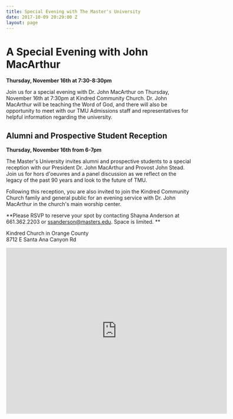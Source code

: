 ```yaml
---
title: Special Evening with The Master's University
date: 2017-10-09 20:29:00 Z
layout: page
---
```


# A Special Evening with John MacArthur

**Thursday, November 16th at 7:30-8:30pm**

Join us for a special evening with Dr. John MacArthur on Thursday, November 16th at 7:30pm at Kindred Community Church. Dr. John MacArthur will be teaching the Word of God, and there will also be opportunity to meet with our TMU Admissions staff and representatives for helpful information regarding the university.

## Alumni and Prospective Student Reception

**Thursday, November 16th from 6-7pm**

The Master's University invites alumni and prospective students to a special reception with our President Dr. John MacArthur and Provost John Stead. Join us for hors d'oeuvres and a panel discussion as we reflect on the legacy of the past 90 years and look to the future of TMU.

Following this reception, you are also invited to join the Kindred Community Church family and general public for an evening service with Dr. John MacArthur in the church's main worship center.

**Please RSVP to reserve your spot by contacting Shayna Anderson at 661.362.2203 or ssanderson@masters.edu. Space is limited. **

Kindred Church in Orange County\
8712 E Santa Ana Canyon Rd

<iframe src="https://www.google.com/maps/embed?pb=!1m14!1m8!1m3!1d13251.897230909233!2d-117.722979!3d33.864553!3m2!1i1024!2i768!4f13.1!3m3!1m2!1s0x0%3A0x2f7b1722ef028651!2sKindred\+Community\+Church!5e0!3m2!1sen!2sus!4v1507581650928" width="600" height="450" frameborder="0" style="border:0" allowfullscreen></iframe>